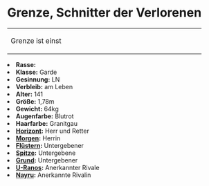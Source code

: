 # Grenze, Schnitter der Verlorenen

<table>
<tr><td>
<p>
Grenze ist einst 
</p>

</td><td width="300">
<img src="grenze.png" alt="" />
</td></tr>
</table>

<procedure title="Allgemeine Informationen">
<list columns="2">
<li><b>Rasse:</b> <a href="Folks.md" anchor="d-monen"></a></li>
<li><b>Klasse:</b> Garde</li>
<li><b>Gesinnung:</b> LN</li>
<li><b>Verbleib:</b> am Leben</li>
</list>
</procedure>

<procedure title="Aussehen">
<list columns="3">
<li><b>Alter:</b> 141</li>
<li><b>Größe:</b> 1,78m</li>
<li><b>Gewicht:</b> 64kg</li>
<li><b>Augenfarbe:</b> Blutrot</li>
<li><b>Haarfarbe:</b> Granitgau</li>
</list>
</procedure>

<procedure title="Beziehungen">
<list columns="2">
<li><b><a href="Horizont.md">Horizont</a>:</b> Herr und Retter</li>
<li><b><a href="Morgen.md">Morgen</a>:</b> Herrin</li>
<li><b><a href="Fluestern.md">Flüstern</a>:</b> Untergebener</li>
<li><b><a href="Spitze.md">Spitze</a>:</b> Untergebene</li>
<li><b><a href="Grund.md">Grund</a>:</b> Untergebener</li>
<li><b><a href="U-Ranos.md">U-Ranos</a>:</b> Anerkannter Rivale</li>
<li><b><a href="Nayru.md">Nayru</a>:</b> Anerkannte Rivalin</li>
</list>
</procedure>

<!--
## Notizen

- **Ziele:** 
- **Geheimnisse:** 
-->